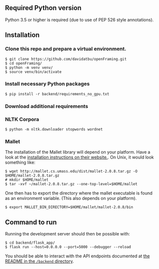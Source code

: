 ## Required Python version
Python 3.5 or higher is required (due to use of PEP 526 style annotations).

## Installation

### Clone this repo and prepare a virtual environment.
	$ git clone https://github.com/davidatbu/openFraming.git
	$ cd openFraming/
	$ python -m venv venv/
	$ source venv/bin/activate

### Install necessary Python packages
	$ pip install -r backend/requirements_no_gpu.txt

### Download additional requirements

### NLTK Corpora
	$ python -m nltk.downloader stopwords wordnet

### Mallet
The installation of the Mallet library will depend on your platform. Have a look 
at the [installation instructions on their website.](http://mallet.cs.umass.edu/download.php). 
On Unix, it would look something like:

	$ wget http://mallet.cs.umass.edu/dist/mallet-2.0.8.tar.gz -O $HOME/mallet-2.0.8.tar.gz
	# mkdir $HOME/mallet
	$ tar -xvf ~/mallet-2.0.8.tar.gz --one-top-level=$HOME/mallet

One then has to export the directory where the mallet executable is found as an environment variable.
(This also depends on your platform).

	$ export MALLET_BIN_DIRECTORY=$HOME/mallet/mallet-2.0.8/bin

## Command to run

Running the development server should then be possible with:

	$ cd backend/flask_app/
	$ flask run --host=0.0.0.0 --port=5000 --debugger --reload 

You should be able to interact with the API endpoints documented at [the README in the `/backend` directory](backend/README.md).
